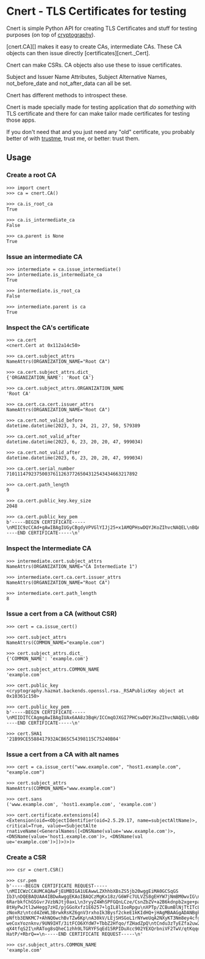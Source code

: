 # Cnert - TLS Certificates for testing

Cnert is simple Python API for creating TLS Certificates and stuff for testing
purposes (on top of [cryptography]).

[cnert.CA][] makes it easy to create CAs, intermediate CAs. These CA objects
can then issue directly [certificates][cnert._Cert].

Cnert can make CSRs. CA objects also use these to issue certificates.

Subject and Issuer Name Attributes, Subject Alternative Names, not_before_date
and not_after_data can all be set.

Cnert has different methods to introspect these.

Cnert is made specially made for testing application that *do something* with
TLS certificate and there for can make tailor made certificates for testing
those apps.

If you don't need that and you just need any "old" certificate, you probably
better of with [trustme], trust me, or better: trust them.


## Usage

### Create a root CA

    >>> import cnert
    >>> ca = cnert.CA()

    >>> ca.is_root_ca
    True

    >>> ca.is_intermediate_ca
    False

    >>> ca.parent is None
    True

### Issue an intermediate CA

    >>> intermediate = ca.issue_intermediate()
    >>> intermediate.is_intermediate_ca
    True

    >>> intermediate.is_root_ca
    False

    >>> intermediate.parent is ca
    True


###  Inspect the CA's certificate

    >>> ca.cert
    <cnert.Cert at 0x112a14c50>

    >>> ca.cert.subject_attrs
    NameAttrs(ORGANIZATION_NAME="Root CA")

    >>> ca.cert.subject_attrs.dict_
    {'ORGANIZATION_NAME': 'Root CA'}

    >>> ca.cert.subject_attrs.ORGANIZATION_NAME
    'Root CA'

    >>> ca.cert.ca.cert.issuer_attrs
    NameAttrs(ORGANIZATION_NAME="Root CA")

    >>> ca.cert.not_valid_before
    datetime.datetime(2023, 3, 24, 21, 27, 50, 579389

    >>> ca.cert.not_valid_after
    datetime.datetime(2023, 6, 23, 20, 20, 47, 999034)

    >>> ca.cert.not_valid_after
    datetime.datetime(2023, 6, 23, 20, 20, 47, 999034)

    >>> ca.cert.serial_number
    710111479237500376112637726504312543434663217892

    >>> ca.cert.path_length
    9

    >>> ca.cert.public_key.key_size
    2048

    >>> ca.cert.public_key_pem
    b'-----BEGIN CERTIFICATE-----\nMIIC9zCCAd+gAwIBAgIUGyCBgdyVPVGlYIJj25+x1AMQPHswDQYJKoZIhvcNAQEL\nBQAwEjEQMA4GA1UECgwHUm9vdCBDQTAeFw0yMzA1MDgwODQyNThaFw0yMzA4MDcw\nODQyNThaMBIxEDAOBgNVBAoMB1Jvb3QgQ0EwggEiMA0GCSqGSIb3DQEBAQUAA4IB\nDwAwggEKAoIBAQDK13Q6dZdK17SPmplwTq4Phh7TatM4HQqONEq6+xE2VnJ9eeCh\nQYM5w5dnxIUeV10j3ODPJz5L+6IirV/e6voCWkS6Vgzh/lAVTbUVGANR26NpMnjm\n/qU0NUYuSQo5QFJuwFEx9CZ1xGTac9gspBo1jO7E9m01pRAXlr1HqTZT7mY4LNWb\nDyjKmMa/tfK0+itiKce48hZDxqy3YLnWYyIAZ+rTrf9RW5hpLb6g/KeAf3w5q55Q\nL2dCsC6flZ6NFVRm7okpawwN2tf5c451fMm3B+GtVJJMP+6lmk6MC3h++pcwOimg\nUwB8tYEPoZHuMjd1hacZcbfGFzCGAbme+BZbAgMBAAGjRTBDMB0GA1UdDgQWBBSA\nIsRH6giY94MEfhzafTd5WC2HMzASBgNVHRMBAf8ECDAGAQH/AgEJMA4GA1UdDwEB\n/wQEAwIBpjANBgkqhkiG9w0BAQsFAAOCAQEACLdxWMlmr3drMvA7GaQArzlbe/ny\nx8mThDhZP6gx+yTJ6LXk8CFc7S23JXFZVquwcV5yFa0DavaodBI3RNWknx/Yu5Lm\nM7cOByu2IuJhcEu4o+ZntLZLb7heFMXMIf01lVkYpyYyvS/NvVdu9km8f6ZvxV9r\nDyTDDMjeh+hg5l2Wwc4P6UGoMlmOruUiunsb8hiDLhD+brYBHKHqJY9pCrzJQd0v\nWEkAOsBwaTv/POO0F4VDZSfA5CqjYOkppupw9nXXfJkk9PvKuDI1G2XO7pcW1PWh\nDdGK6Wz0AXMWWbbX8LToDrFA9q7YOxGNOVPhbHZ++bDJvLNmjrtruy3UTQ==\n-----END CERTIFICATE-----\n'



###  Inspect the Intermediate CA

    >>> intermediate.cert.subject_attrs
    NameAttrs(ORGANIZATION_NAME="CA Intermediate 1")

    >>> intermediate.cert.ca.cert.issuer_attrs
    NameAttrs(ORGANIZATION_NAME="Root CA")

    >>> intermediate.cert.path_length
    8


###  Issue a cert from a CA (without CSR)
    >>> cert = ca.issue_cert()

    >>> cert.subject_attrs
    NameAttrs(COMMON_NAME="example.com")

    >>> cert.subject_attrs.dict_
    {'COMMON_NAME': 'example.com'}

    >>> cert.subject_attrs.COMMON_NAME
    'example.com'

    >>> cert.public_key
    <cryptography.hazmat.backends.openssl.rsa._RSAPublicKey object at 0x10361c150>

    >>> cert.public_key_pem
    b'-----BEGIN CERTIFICATE-----\nMIIDITCCAgmgAwIBAgIUAx6AA8z3BqH/ICCmqOJXGI7PHCswDQYJKoZIhvcNAQEL\nBQAwEjEQMA4GA1UECgwHUm9vdCBDQTAeFw0yMzA1MDgwODU5NTlaFw0yMzA4MDcw\nODU5NTlaMBYxFDASBgNVBAMMC2V4YW1wbGUuY29tMIIBIjANBgkqhkiG9w0BAQEF\nAAOCAQ8AMIIBCgKCAQEAnWAlLvbR0hE8seqI8uBj8ESicJ/nF8I3KF9CFlTexQ73\nKdyqTRCoPZ6uuK0quX+qX5KeeNlWSnJRxSDc0WmLwYxWFVg6hmBDPLK1Ijntc1Uj\n4HENkolgPUBxgf9VBSmojqd1XL0o8PwGFIoyZ6Z/YTc3MqML4QZaB0m+TYlVgoJP\nQgFT9d9nQadvyswIx7nOMkT0Rd3sGl8nWaNgDaBLB6mkylGrtaiyo2M2LWKvNz69\nDWbjlccj65B04cBLwRcA2Zmx80leajX1zNWt0+dhJFo6rnLtmvIgqdLhCrNTmDMK\nrlyVsOrwJfXNreIPDEgYztZlrUdTnynmF4bW6W5KcwIDAQABo2swaTAdBgNVHQ4E\nFgQURd1r0d7XJBtT651AbuR2hg7TQBIwDAYDVR0TAQH/BAIwADAOBgNVHQ8BAf8E\nBAMCBaAwKgYDVR0lAQH/BCAwHgYIKwYBBQUHAwIGCCsGAQUFBwMBBggrBgEFBQcD\nAzANBgkqhkiG9w0BAQsFAAOCAQEANcFmZZkt4Z6jc069IOonGfcpUdnZieSEVyBE\nCQC+QWaHYqcD0ryYV8n1/UzNVcSkptQ5YrbgXNikV6+cuklFq4OjHlUDGOxchrkc\nSFGYAf+j7wAAx+OZWH5IwvMSTWGhfi7FWNFrzbO3JUE1q3OOnsIUmcDpd/8zucyE\njPf6F0MVujwMJq8VAH8UtUpVm1SApEBz9vgx0n7Z0l5fgRw7PMwwDkaoyplSC0VA\n7F7AUX3K0oJ7Gyw+9onfS090GMo6mlTfhtXNpPArleUUOTrp+TKVhwtz8GRRzxEW\nBE1OaNZaipKILZPbgDa5u67pRdU/OhuMFDsBh1GlPopcax+rCQ==\n-----END CERTIFICATE-----\n'

    >>> cert.SHA1
    '21B99CE5588417932ACB65C54398115C75240B04'



###  Issue a cert from a CA with alt names

    >>> cert = ca.issue_cert("www.example.com", "host1.example.com", "example.com")

    >>> cert.subject_attrs
    NameAttrs(COMMON_NAME="www.example.com")

    >>> cert.sans
    ('www.example.com', 'host1.example.com', 'example.com')

    >>> cert.certificate.extensions[4]
    <Extension(oid=<ObjectIdentifier(oid=2.5.29.17, name=subjectAltName)>, critical=True, value=<SubjectAlte rnativeName(<GeneralNames([<DNSName(value='www.example.com')>, <DNSName(value='host1.example.com')>, <DNSName(val ue='example.com')>])>)>)>

###  Create a CSR

    >>> csr = cnert.CSR()

    >>> csr.pem
    b'-----BEGIN CERTIFICATE REQUEST-----\nMIICWzCCAUMCAQAwFjEUMBIGA1UEAwwLZXhhbXBsZS5jb20wggEiMA0GCSqGS
    Ib3\nDQEBAQUAA4IBDwAwggEKAoIBAQCzMgKx18z/G6WFc7ULVZS8gEHYW7jNmBM0wvIG\nCFkGu8UzPZL/dHpb4UAAA3kJ+MpYUYvjAuLxoh
    6RarbkfChGSGvrJVzbNJtj0axL\n3ryyZ4WhSPFGQnLCze/CsnZbZV+a2B6kdnpb2xge+pa8owGSp3jQRlqFy03tBhAK\nrXlQ/XNQ9xN7CDM
    8tHyPwJtl2wHegg7zHI/pjGGoXxfz1E6257+lgIL8lIooRpgu\nXPTp/ZCBumBlNjTtITcL8AUFuRfEAXvLRjVFXh4oOBBddQUNvGwKBUZDqC
    zNoxRz\ntcd4ZeWL3BrwkRsKZ6gnV3rxhoIk3Bysf2ckeE1kKIdHQ+jHAgMBAAGgADANBgkq\nhkiG9w0BAQsFAAOCAQEAcintXa9ErBuCNw8
    pNftb3ENKMC7+AhNQ6wchBvTZw6Kp\nA30kV/LEjSHSGoL1rNYweUqA2NXyKT3Nm8ey4cfgpqc1L+NQfO65Hbf+PODwgIcr\nAB5fW7xZwei/
    weCoxYoznknv/9UN9IHT/3itFCO6XYdW7+TbbZ2Hfqo/fZHadZpQ\ntCndu3zTyEZfa2uw2OXapDgfpI16WiF1MGEf67b+8WoXfGW/bbzTfRy
    qX4tfqS2I\nRATog8sQheC1zhh9LTGRYFSqEd15RPIDuXcc902YEXQrbniVF2TwV/qtKqqqcvZu\nPsOCzwRJq87N39XWH1EInVFfftHOTWn9
    HatP/+RbrQ==\n-----END CERTIFICATE REQUEST-----\n'

    >>> csr.subject_attrs.COMMON_NAME
    'example.com'

[cryptography]: https://cryptography.io/en/latest/
[trustme]: https://github.com/python-trio/trustme
